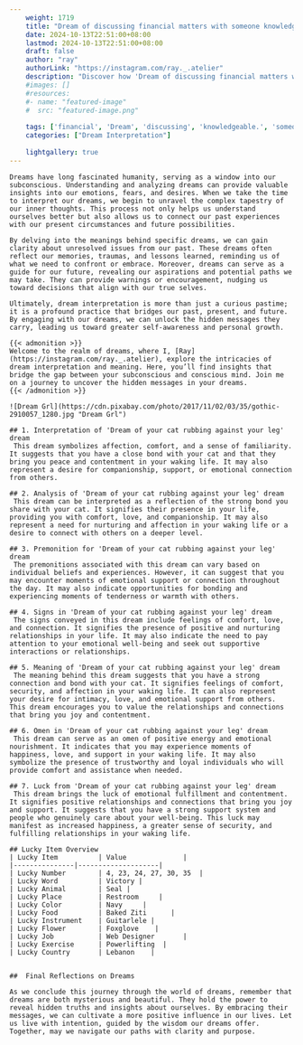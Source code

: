 ```yaml
---
    weight: 1719
    title: "Dream of discussing financial matters with someone knowledgeable."  # Assuming 'title' column exists
    date: 2024-10-13T22:51:00+08:00
    lastmod: 2024-10-13T22:51:00+08:00
    draft: false
    author: "ray"
    authorLink: "https://instagram.com/ray._.atelier"
    description: "Discover how 'Dream of discussing financial matters with someone knowledgeable.' can interpret your future and uncover its significant meanings in your life."
    #images: []
    #resources:
    #- name: "featured-image"
    #  src: "featured-image.png"
    
    tags: ['financial', 'Dream', 'discussing', 'knowledgeable.', 'someone', 'matters', 'of', 'with']
    categories: ["Dream Interpretation"]
    
    lightgallery: true
---
```

    
    Dreams have long fascinated humanity, serving as a window into our subconscious. Understanding and analyzing dreams can provide valuable insights into our emotions, fears, and desires. When we take the time to interpret our dreams, we begin to unravel the complex tapestry of our inner thoughts. This process not only helps us understand ourselves better but also allows us to connect our past experiences with our present circumstances and future possibilities.
    
    By delving into the meanings behind specific dreams, we can gain clarity about unresolved issues from our past. These dreams often reflect our memories, traumas, and lessons learned, reminding us of what we need to confront or embrace. Moreover, dreams can serve as a guide for our future, revealing our aspirations and potential paths we may take. They can provide warnings or encouragement, nudging us toward decisions that align with our true selves.
    
    Ultimately, dream interpretation is more than just a curious pastime; it is a profound practice that bridges our past, present, and future. By engaging with our dreams, we can unlock the hidden messages they carry, leading us toward greater self-awareness and personal growth.
    
    {{< admonition >}}
    Welcome to the realm of dreams, where I, [Ray](https://instagram.com/ray._.atelier), explore the intricacies of dream interpretation and meaning. Here, you’ll find insights that bridge the gap between your subconscious and conscious mind. Join me on a journey to uncover the hidden messages in your dreams.
    {{< /admonition >}}
    
    ![Dream Grl](https://cdn.pixabay.com/photo/2017/11/02/03/35/gothic-2910057_1280.jpg "Dream Grl")
    
    ## 1. Interpretation of 'Dream of your cat rubbing against your leg' dream
     This dream symbolizes affection, comfort, and a sense of familiarity. It suggests that you have a close bond with your cat and that they bring you peace and contentment in your waking life. It may also represent a desire for companionship, support, or emotional connection from others.
    
    ## 2. Analysis of 'Dream of your cat rubbing against your leg' dream
     This dream can be interpreted as a reflection of the strong bond you share with your cat. It signifies their presence in your life, providing you with comfort, love, and companionship. It may also represent a need for nurturing and affection in your waking life or a desire to connect with others on a deeper level.
    
    ## 3. Premonition for 'Dream of your cat rubbing against your leg' dream
     The premonitions associated with this dream can vary based on individual beliefs and experiences. However, it can suggest that you may encounter moments of emotional support or connection throughout the day. It may also indicate opportunities for bonding and experiencing moments of tenderness or warmth with others.
    
    ## 4. Signs in 'Dream of your cat rubbing against your leg' dream
     The signs conveyed in this dream include feelings of comfort, love, and connection. It signifies the presence of positive and nurturing relationships in your life. It may also indicate the need to pay attention to your emotional well-being and seek out supportive interactions or relationships.
    
    ## 5. Meaning of 'Dream of your cat rubbing against your leg' dream
     The meaning behind this dream suggests that you have a strong connection and bond with your cat. It signifies feelings of comfort, security, and affection in your waking life. It can also represent your desire for intimacy, love, and emotional support from others. This dream encourages you to value the relationships and connections that bring you joy and contentment.
    
    ## 6. Omen in 'Dream of your cat rubbing against your leg' dream
     This dream can serve as an omen of positive energy and emotional nourishment. It indicates that you may experience moments of happiness, love, and support in your waking life. It may also symbolize the presence of trustworthy and loyal individuals who will provide comfort and assistance when needed.
    
    ## 7. Luck from 'Dream of your cat rubbing against your leg' dream
     This dream brings the luck of emotional fulfillment and contentment. It signifies positive relationships and connections that bring you joy and support. It suggests that you have a strong support system and people who genuinely care about your well-being. This luck may manifest as increased happiness, a greater sense of security, and fulfilling relationships in your waking life.
    
    ## Lucky Item Overview
    | Lucky Item          | Value              |
    |---------------|--------------------|
    | Lucky Number        | 4, 23, 24, 27, 30, 35  |
    | Lucky Word          | Victory |
    | Lucky Animal        | Seal |
    | Lucky Place         | Restroom     |
    | Lucky Color         | Navy     |
    | Lucky Food          | Baked Ziti      |
    | Lucky Instrument    | Guitarlele |
    | Lucky Flower        | Foxglove    |
    | Lucky Job           | Web Designer       |
    | Lucky Exercise      | Powerlifting  |
    | Lucky Country       | Lebanon    |
    
    
    ##  Final Reflections on Dreams
    
    As we conclude this journey through the world of dreams, remember that dreams are both mysterious and beautiful. They hold the power to reveal hidden truths and insights about ourselves. By embracing their messages, we can cultivate a more positive influence in our lives. Let us live with intention, guided by the wisdom our dreams offer. Together, may we navigate our paths with clarity and purpose.
    